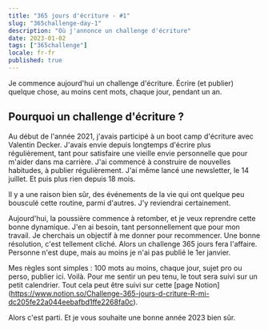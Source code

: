 ```yaml
---
title: "365 jours d'écriture - #1"
slug: "365challenge-day-1"
description: "Où j'annonce un challenge d'écriture"
date: 2023-01-02
tags: ["365challenge"]
locale: fr-fr
published: true
---
```


Je commence aujourd'hui un challenge d'écriture. Écrire (et publier) quelque chose, au moins cent mots, chaque jour, pendant un an.

## Pourquoi un challenge d'écriture ?

Au début de l'année 2021, j'avais participé à un boot camp d'écriture avec Valentin Decker. J'avais envie depuis longtemps d'écrire plus régulièrement, tant pour satisfaire une vieille envie personnelle que pour m'aider dans ma carrière. J'ai commencé à construire de nouvelles habitudes, à publier régulièrement. J'ai même lancé une newsletter, le 14 juillet. Et puis plus rien depuis 18 mois.


Il y a une raison bien sûr, des événements de la vie qui ont quelque peu bousculé cette routine, parmi d'autres. J'y reviendrai certainement.


Aujourd'hui, la poussière commence à retomber, et je veux reprendre cette bonne dynamique. J'en ai besoin, tant personnellement que pour mon travail. Je cherchais un objectif à me donner pour recommencer. Une bonne résolution, c'est tellement cliché. Alors un challenge 365 jours fera l'affaire. Personne n'est dupe, mais au moins je n'ai pas publié le 1er janvier.


Mes règles sont simples : 100 mots au moins, chaque jour, sujet pro ou perso, publier ici. Voilà. Pour me sentir un peu tenu, le tout sera suivi sur un petit calendrier. Tout cela peut être suivi sur cette [page Notion] (https://www.notion.so/Challenge-365-jours-d-criture-R-mi-dc205fe22a044eebafbd1ffe2268fa0c).


Alors c'est parti. Et je vous souhaite une bonne année 2023 bien sûr.

